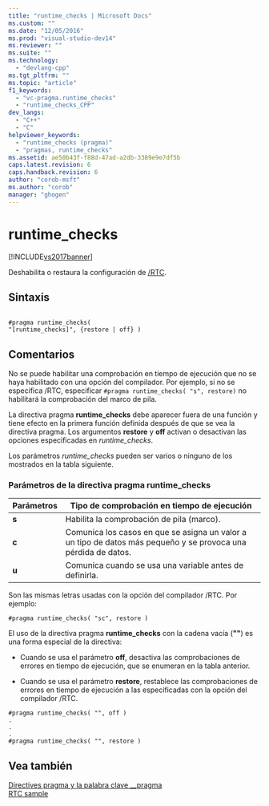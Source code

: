 ```yaml
---
title: "runtime_checks | Microsoft Docs"
ms.custom: ""
ms.date: "12/05/2016"
ms.prod: "visual-studio-dev14"
ms.reviewer: ""
ms.suite: ""
ms.technology: 
  - "devlang-cpp"
ms.tgt_pltfrm: ""
ms.topic: "article"
f1_keywords: 
  - "vc-pragma.runtime_checks"
  - "runtime_checks_CPP"
dev_langs: 
  - "C++"
  - "C"
helpviewer_keywords: 
  - "runtime_checks (pragma)"
  - "pragmas, runtime_checks"
ms.assetid: ae50b43f-f88d-47ad-a2db-3389e9e7df5b
caps.latest.revision: 6
caps.handback.revision: 6
author: "corob-msft"
ms.author: "corob"
manager: "ghogen"
---
```

# runtime_checks
[!INCLUDE[vs2017banner](../assembler/inline/includes/vs2017banner.md)]

Deshabilita o restaura la configuración de [\/RTC](../build/reference/rtc-run-time-error-checks.md).  
  
## Sintaxis  
  
```  
  
#pragma runtime_checks(  
"[runtime_checks]", {restore | off} )  
```  
  
## Comentarios  
 No se puede habilitar una comprobación en tiempo de ejecución que no se haya habilitado con una opción del compilador. Por ejemplo, si no se especifica \/RTC, especificar `#pragma runtime_checks( "s", restore)` no habilitará la comprobación del marco de pila.  
  
 La directiva pragma **runtime\_checks** debe aparecer fuera de una función y tiene efecto en la primera función definida después de que se vea la directiva pragma. Los argumentos **restore** y **off** activan o desactivan las opciones especificadas en *runtime\_checks*.  
  
 Los parámetros *runtime\_checks* pueden ser varios o ninguno de los mostrados en la tabla siguiente.  
  
### Parámetros de la directiva pragma runtime\_checks  
  
|Parámetros|Tipo de comprobación en tiempo de ejecución|  
|----------------|-------------------------------------------------|  
|**s**|Habilita la comprobación de pila \(marco\).|  
|**c**|Comunica los casos en que se asigna un valor a un tipo de datos más pequeño y se provoca una pérdida de datos.|  
|**u**|Comunica cuando se usa una variable antes de definirla.|  
  
 Son las mismas letras usadas con la opción del compilador \/RTC. Por ejemplo:  
  
```  
#pragma runtime_checks( "sc", restore )  
```  
  
 El uso de la directiva pragma **runtime\_checks** con la cadena vacía \(**""**\) es una forma especial de la directiva:  
  
-   Cuando se usa el parámetro **off**, desactiva las comprobaciones de errores en tiempo de ejecución, que se enumeran en la tabla anterior.  
  
-   Cuando se usa el parámetro **restore**, restablece las comprobaciones de errores en tiempo de ejecución a las especificadas con la opción del compilador \/RTC.  
  
```  
#pragma runtime_checks( "", off )  
.  
.  
.  
#pragma runtime_checks( "", restore )   
```  
  
## Vea también  
 [Directives pragma y la palabra clave \_\_pragma](../preprocessor/pragma-directives-and-the-pragma-keyword.md)   
 [RTC sample](http://msdn.microsoft.com/es-es/b3415b09-f6fd-43dc-8c02-9a910bc2574e)